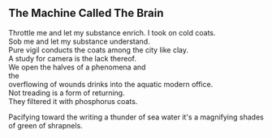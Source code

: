 The Machine Called The Brain
----------------------------
Throttle me and let my substance enrich. I took on cold coats.  
Sob me and let my substance understand.  
Pure vigil conducts the coats among the city like clay.  
A study for camera is the lack thereof.  
We open the halves of a phenomena and  
the  
overflowing of wounds drinks into the aquatic modern office.  
Not treading is a form of returning.  
They filtered it with phosphorus coats.  
  
Pacifying toward the writing a thunder of sea water it's a magnifying shades of green of shrapnels.  

